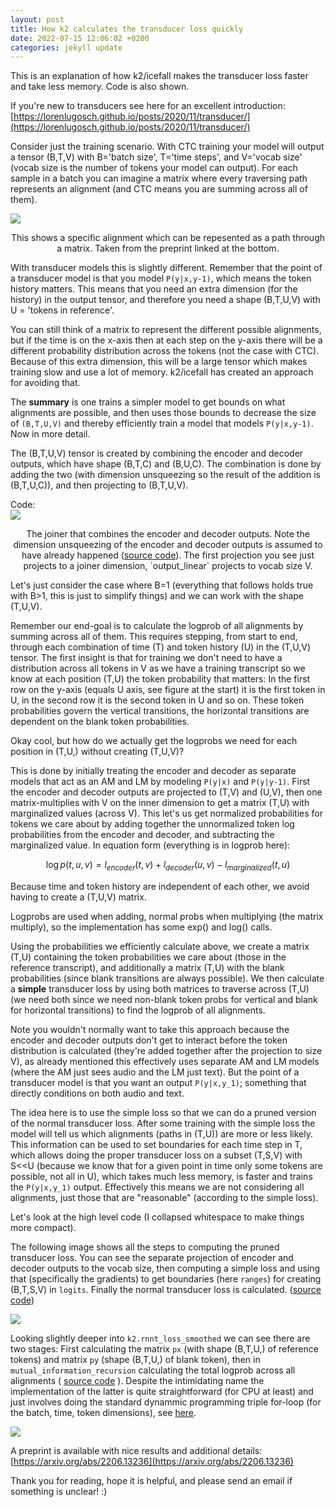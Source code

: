 ```yaml
---
layout: post
title: How k2 calculates the transducer loss quickly
date: 2022-07-15 12:06:02 +0200
categories: jekyll update
---
```


This is an explanation of how k2/icefall makes the transducer loss faster and take less memory. Code is also shown.

If you're new to transducers see here for an excellent introduction: [https://lorenlugosch.github.io/posts/2020/11/transducer/](https://lorenlugosch.github.io/posts/2020/11/transducer/)

Consider just the training scenario.  With CTC training your model will output a tensor (B,T,V) with B='batch size', T='time steps', and V='vocab size' (vocab size is the number of tokens your model can output). For each sample in a batch you can imagine a matrix where every traversing path represents an alignment (and CTC means you are summing across all of them).

<img src="{{site.url}}/images/k2_align.png" style="display: block; margin: auto;" />
<p style="text-align: center;">This shows a specific alignment which can be repesented as a path through a matrix. Taken from the preprint linked at the bottom. </p>

With transducer models this is slightly different. Remember that the point of a transducer model is that you model `P(y|x,y-1)`, which means the token history matters. This means that you need an extra dimension (for the history) in the output tensor, and therefore you need a shape (B,T,U,V) with U = 'tokens in reference'.

You can still think of a matrix to represent the different possible alignments, but if the time is on the x-axis then at each step on the y-axis there will be a different probability distribution across the tokens (not the case with CTC). Because of this extra dimension, this will be a large tensor which makes training slow and use a lot of memory. k2/icefall has created an approach for avoiding that.

The **summary** is one trains a simpler model to get bounds on what alignments are possible, and then uses those bounds to decrease the size of `(B,T,U,V)` and thereby efficiently train a model that models `P(y|x,y-1)`. 
Now in more detail.

The (B,T,U,V) tensor is created by combining the encoder and decoder outputs, which have shape (B,T,C) and (B,U,C). The combination is done by adding the two (with dimension unsqueezing so the result of the addition is (B,T,U,C)), and then projecting to (B,T,U,V).  

Code:
<img src="{{site.url}}/images/k2_joiner.png" style="display: block; margin: auto;" />
<p style="text-align: center;">The joiner that combines the encoder and decoder outputs. Note the dimension unsqueezing of the encoder and decoder outputs is assumed to have already happened (<a href="https://github.com/k2-fsa/icefall/blob/master/egs/librispeech/ASR/pruned_transducer_stateless2/joiner.py">source code</a>). The first projection you see just projects to a joiner dimension, `output_linear` projects to vocab size V.</p>


Let's just consider the case where B=1 (everything that follows holds true with B>1, this is just to simplify things) and we can work with the shape (T,U,V).


Remember our end-goal is to calculate the logprob of all alignments by summing across all of them. This requires stepping, from start to end, through each combination of time (T) and token history (U) in the (T,U,V) tensor. The first insight is that for training we don't need to have a distribution across all tokens in V as we have a training transcript so we know at each position (T,U) the token probability that matters: In the first row on the y-axis (equals U axis, see figure at the start) it is the first token in U, in the second row it is the second token in U and so on. These token probabilities govern the vertical transitions, the horizontal transitions are dependent on the blank token probabilities.

Okay cool, but how do we actually get the logprobs we need for each position in (T,U,) without creating (T,U,V)?

This is done by initially treating the encoder and decoder as separate models that act as an AM and LM by modeling `P(y|x)` and `P(y|y-1)`. First the encoder and decoder outputs are projected to (T,V) and (U,V), then one matrix-multiplies with V on the inner dimension to get a matrix (T,U) with marginalized values (across V). This let's us get normalized probabilities for tokens we care about by adding together the unnormalized token log probabilities from the encoder and decoder, and subtracting the marginalized value. In equation form (everything is in logprob here):

$$\log p(t,u,v)=l_{encoder}(t,v) + l_{decoder}(u,v) - l_{marginalized}(t,u)$$

Because time and token history are independent of each other, we avoid having to create a (T,U,V) matrix.

Logprobs are used when adding, normal probs when multiplying (the matrix multiply), so the implementation has some exp() and log() calls.

Using the probabilities we efficiently calculate above, we create a matrix (T,U) containing the token probabilities we care about (those in the reference transcript), and additionally a matrix (T,U) with the blank probabilities (since blank transitions are always possible). We then calculate a **simple** transducer loss by using both matrices to traverse across (T,U) (we need both since we need non-blank token probs for vertical and blank for horizontal transitions) to find the logprob of all alignments.

Note you wouldn't normally want to take this approach because the encoder and decoder outputs don't get to interact before the token distribution is calculated (they're added together after the projection to size V), as already mentioned this effectively uses separate AM and LM models (where the AM just sees audio and the LM just text). But the point of a transducer model is that you want an output `P(y|x,y_1)`; something that directly conditions on both audio and text.

The idea here is to use the simple loss so that we can do a pruned version of the normal transducer loss. After some training with the simple loss the model will tell us which alignments (paths in (T,U)) are more or less likely. This information can be used to set boundaries for each time step in T, which allows doing the proper transducer loss on a subset (T,S,V) with S<\<U (because we know that for a given point in time only some tokens are possible, not all in U), which takes much less memory, is faster and trains the `P(y|x,y_1)` output. Effectively this means we are not considering all alignments, just those that are "reasonable" (according to the simple loss).

Let's look at the high level code (I collapsed whitespace to make things more compact).

The following image shows all the steps to computing the pruned transducer loss. You can see the separate projection of encoder and decoder outputs to the vocab size, then computing a simple loss and using that (specifically the gradients) to get boundaries (here `ranges`) for creating (B,T,S,V) in `logits`. Finally the normal transducer loss is calculated. ([source code](https://github.com/k2-fsa/icefall/blob/master/egs/librispeech/ASR/pruned_transducer_stateless2/model.py#L146))

<img src="{{site.url}}/images/k2_losshighlevel.png" style="display: block; margin: auto;" />

Looking slightly deeper into `k2.rnnt_loss_smoothed` we can see there are two stages: First calculating the matrix `px` (with shape (B,T,U,) of reference tokens) and matrix `py` (shape (B,T,U,) of blank token), then in `mutual_information_recursion` calculating the total logprob across all alignments ( [source code](https://github.com/k2-fsa/k2/blob/master/k2/python/k2/rnnt_loss.py#L1152) ). Despite the intimidating name the implementation of the latter is quite straightforward (for CPU at least) and just involves doing the standard dynammic programming triple for-loop (for the batch, time, token dimensions), see [here](https://github.com/k2-fsa/k2/blob/master/k2/python/csrc/torch/mutual_information_cpu.cu#L89).

<img src="{{site.url}}/images/k2_smoothloss.png" style="display: block; margin: auto;" />

A preprint is available with nice results and additional details: [https://arxiv.org/abs/2206.13236](https://arxiv.org/abs/2206.13236)

Thank you for reading, hope it is helpful, and please send an email if something is unclear! :)

